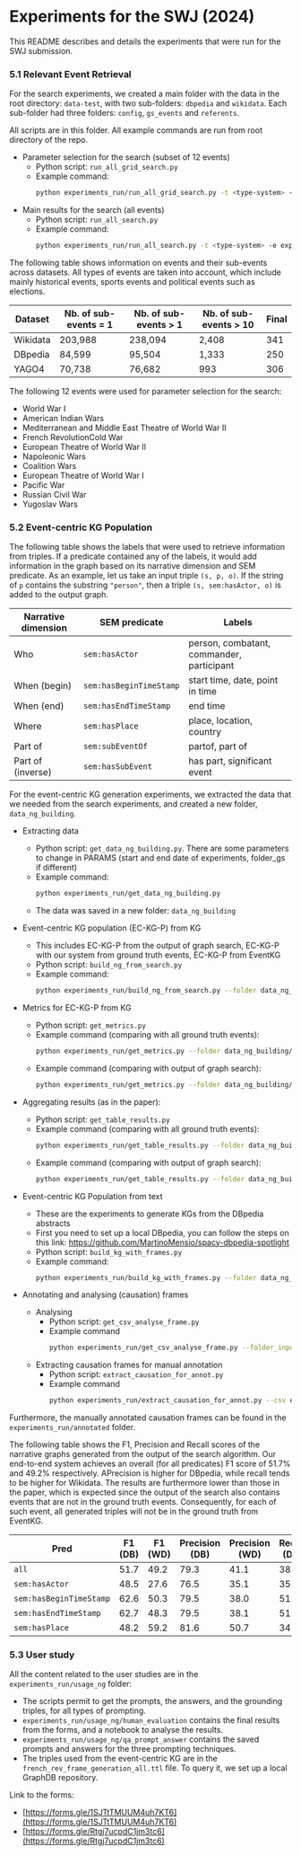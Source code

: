 # **Experiments for the SWJ (2024)**

This README describes and details the experiments that were run for the SWJ submission.

### 5.1 Relevant Event Retrieval
For the search experiments, we created a main folder with the data in the root directory: `data-test`, with two sub-folders: `dbpedia` and `wikidata`. Each sub-folder had three folders: `config`, `gs_events` and `referents`.

All scripts are in this folder. All example commands are run from root directory of the repo.

* Parameter selection for the search (subset of 12 events)
    * Python script: `run_all_grid_search.py`
    * Example command:
        ```bash
        python experiments_run/run_all_grid_search.py -t <type-system> -e experiments_run/grid-search-events.csv 
        ```
* Main results for the search (all events)
    * Python script: `run_all_search.py`
    * Example command:
        ```bash
        python experiments_run/run_all_search.py -t <type-system> -e experiments_run/all-search-events.csv 
        ```

The following table shows information on events and their sub-events across datasets. All types of events are taken into account, which include mainly historical events, sports events and political events such as elections.

| Dataset  | Nb. of sub-events = 1 | Nb. of sub-events > 1 | Nb. of sub-events > 10 | Final |
|----------|------------------------|------------------------|-------------------------|-------|
| Wikidata | 203,988                | 238,094                | 2,408                   | 341   |
| DBpedia  | 84,599                 | 95,504                 | 1,333                   | 250   |
| YAGO4    | 70,738                 | 76,682                 | 993                     | 306   |

The following 12 events were used for parameter selection for the search:
* World War I 
* American Indian Wars
* Mediterranean and Middle East Theatre of World War II
* French RevolutionCold War
* European Theatre of World War II
* Napoleonic Wars
* Coalition Wars
* European Theatre of World War I
* Pacific War
* Russian Civil War
* Yugoslav Wars

### 5.2 Event-centric KG Population

The following table shows the labels that were used to retrieve information from triples. If a predicate contained any of the labels, it would add information in the graph based on its narrative dimension and SEM predicate. As an example, let us take an input triple `(s, p, o)`. If the string of `p` contains the substring `"person"`, then a triple `(s, sem:hasActor, o)` is added to the output graph.

| Narrative dimension | SEM predicate         | Labels                                           |
|---------------------|-----------------------|--------------------------------------------------|
| Who                 | `sem:hasActor`       | person, combatant, commander, participant        |
| When (begin)        | `sem:hasBeginTimeStamp` | start time, date, point in time               |
| When (end)          | `sem:hasEndTimeStamp`   | end time                                         |
| Where               | `sem:hasPlace`       | place, location, country                         |
| Part of             | `sem:subEventOf`     | partof, part of                                  |
| Part of (inverse)   | `sem:hasSubEvent`    | has part, significant event                      |



For the event-centric KG generation experiments, we extracted the data that we needed from the search experiments, and created a new folder, `data_ng_building`.

* Extracting data
    * Python script: `get_data_ng_building.py`. There are some parameters to change in PARAMS (start and end date of experiments, folder_gs if different)
    * Example command:
        ```bash
        python experiments_run/get_data_ng_building.py 
        ```
    * The data was saved in a new folder: `data_ng_building`

* Event-centric KG population (EC-KG-P) from KG
    * This includes EC-KG-P from the output of graph search, EC-KG-P with our system from ground truth events, EC-KG-P from EventKG
    * Python script: `build_ng_from_search.py`
    * Example command:
        ```bash
        python experiments_run/build_ng_from_search.py --folder data_ng_building/ 
        ``` 
* Metrics for EC-KG-P from KG
    * Python script: `get_metrics.py`
    * Example command (comparing with all ground truth events):
        ```bash
        python experiments_run/get_metrics.py --folder data_ng_building/ --output_name eventkg_vs_generation.json --graph_c_path generation_ng.ttl --graph_gs_path eventkg_ng.ttl
        ```
    * Example command (comparing with output of graph search):
        ```bash
        python experiments_run/get_metrics.py --folder data_ng_building/ --output_name eventkg_vs_search.json --graph_c_path search_ng.ttl --graph_gs_path eventkg_ng.ttl
        ``` 

* Aggregating results (as in the paper):
    * Python script: `get_table_results.py`
    * Example command (comparing with all ground truth events):
        ```bash
        python experiments_run/get_table_results.py --folder data_ng_building/ --metric eventkg_vs_generation.json --label <label>
        ```
    * Example command (comparing with output of graph search):
        ```bash
        python experiments_run/get_table_results.py --folder data_ng_building/ --metric eventkg_vs_search.json --label <label>
        ```

* Event-centric KG Population from text
    * These are the experiments to generate KGs from the DBpedia abstracts
    * First you need to set up a local DBpedia, you can follow the steps on this link: <https://github.com/MartinoMensio/spacy-dbpedia-spotlight>
    * Python script: `build_kg_with_frames.py`
    * Example command:
        ```bash
        python experiments_run/build_kg_with_frames.py --folder data_ng_building/dbpedia/
        ```

* Annotating and analysing (causation) frames
    * Analysing
        * Python script: `get_csv_analyse_frame.py`
        * Example command
            ```bash
            python experiments_run/get_csv_analyse_frame.py --folder_input data_ng_building/dbpedia/ --folder_output experiments_run/ng_analysis
            ```
    * Extracting causation frames for manual annotation
        * Python script: `extract_causation_for_annot.py`
        * Example command
            ```bash
            python experiments_run/extract_causation_for_annot.py --csv experiments_run/ng_analysis/df_causation.csv --folder experiments_run/ng_analysis/
            ```

Furthermore, the manually annotated causation frames can be found in the `experiments_run/annotated` folder.

The following table shows the F1, Precision and Recall scores of the narrative graphs generated from the output of the search algorithm. Our end-to-end system achieves an overall (for all predicates) F1 score of 51.7% and 49.2% respectively. APrecision is higher for DBpedia, while recall tends to be higher for Wikidata. The results are furthermore lower than those in the paper, which is expected since the output of the search also contains events that are not in the ground truth events. Consequently, for each of such event, all generated triples will not be in the ground truth from EventKG.

| Pred                         | F1 (DB) | F1 (WD) | Precision (DB) | Precision (WD) | Recall (DB) | Recall (WD) |
|-----------------------------|---------|---------|----------------|----------------|-------------|-------------|
| `all`                       | 51.7    | 49.2    | 79.3           | 41.1           | 38.4        | 61.4        |
| `sem:hasActor`              | 48.5    | 27.6    | 76.5           | 35.1           | 35.5        | 22.8        |
| `sem:hasBeginTimeStamp`     | 62.6    | 50.3    | 79.5           | 38.0           | 51.6        | 74.4        |
| `sem:hasEndTimeStamp`       | 62.7    | 48.3    | 79.5           | 38.1           | 51.7        | 65.9        |
| `sem:hasPlace`              | 48.2    | 59.2    | 81.6           | 50.7           | 34.2        | 71.2        |


### 5.3 User study

All the content related to the user studies are in the `experiments_run/usage_ng` folder:
* The scripts permit to get the prompts, the answers, and the grounding triples, for all types of prompting.
* `experiments_run/usage_ng/human_evaluation` contains the final results from the forms, and a notebook to analyse the results.
* `experiments_run/usage_ng/qa_prompt_answer` contains the saved prompts and answers for the three prompting techniques.
* The triples used from the event-centric KG are in the `french_rev_frame_generation_all.ttl` file. To query it, we set up a local GraphDB repository. 

Link to the forms:
* [https://forms.gle/1SJTtTMUUM4uh7KT6](https://forms.gle/1SJTtTMUUM4uh7KT6)
* [https://forms.gle/Rtgj7ucpdC1jm3tc6](https://forms.gle/Rtgj7ucpdC1jm3tc6)